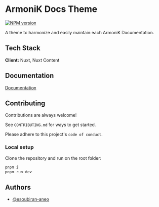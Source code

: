 
# ArmoniK Docs Theme

[![NPM version](https://img.shields.io/npm/v/@aneoconsultingfr/armonik-docs-theme?color=3AB9D4&label=)](https://www.npmjs.com/package/@aneoconsultingfr/armonik-docs-theme)

A theme to harmonize and easily maintain each ArmoniK Documentation.

## Tech Stack

**Client:** Nuxt, Nuxt Content

## Documentation

[Documentation](https://aneoconsulting.github.io/armonik-docs-theme)

## Contributing

Contributions are always welcome!

See `CONTRIBUTING.md` for ways to get started.

Please adhere to this project's `code of conduct`.

### Local setup

Clone the repository and run on the root folder:

```sh
pnpm i
pnpm run dev
```

## Authors

- [@esoubiran-aneo](https://www.github.com/esoubiran-aneo)
